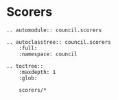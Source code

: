 # Scorers

```{eval-rst}
.. automodule:: council.scorers

.. autoclasstree:: council.scorers
    :full:
    :namespace: council
```

```{eval-rst}
.. toctree::
    :maxdepth: 1
    :glob:

    scorers/*
```
